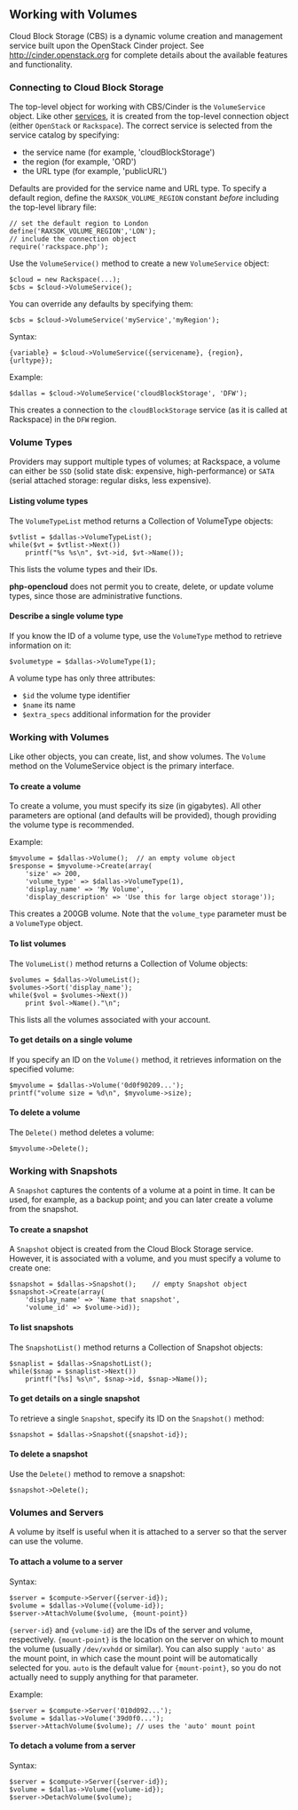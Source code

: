 Working with Volumes
----------------------------------------------
Cloud Block Storage (CBS) is a dynamic volume creation and management service
built upon the OpenStack Cinder project. See http://cinder.openstack.org for
complete details about the available features and functionality.

### Connecting to Cloud Block Storage

The top-level object for working with CBS/Cinder is the `VolumeService`
object. Like other [services](services.md), it is created from the top-level
connection object (either `OpenStack` or `Rackspace`). The correct service is
selected from the service catalog by specifying:

* the service name (for example, 'cloudBlockStorage')
* the region (for example, 'ORD')
* the URL type (for example, 'publicURL')

Defaults are provided for the service name and URL type. To specify a
default region, define the `RAXSDK_VOLUME_REGION` constant *before* including
the top-level library file:

	// set the default region to London
	define('RAXSDK_VOLUME_REGION','LON');
	// include the connection object
	require('rackspace.php');

Use the `VolumeService()` method to create a new `VolumeService` object:

	$cloud = new Rackspace(...);
	$cbs = $cloud->VolumeService();

You can override any defaults by specifying them:

	$cbs = $cloud->VolumeService('myService','myRegion');

Syntax:

    {variable} = $cloud->VolumeService({servicename}, {region}, {urltype});

Example:

    $dallas = $cloud->VolumeService('cloudBlockStorage', 'DFW');

This creates a connection to the `cloudBlockStorage` service (as it is
called at Rackspace) in the `DFW` region.

### Volume Types

Providers may support multiple types of volumes; at Rackspace, a volume can
either be `SSD` (solid state disk: expensive, high-performance) or
`SATA` (serial attached storage: regular disks, less expensive).

#### Listing volume types
The `VolumeTypeList` method returns a Collection of VolumeType objects:

    $vtlist = $dallas->VolumeTypeList();
    while($vt = $vtlist->Next())
        printf("%s %s\n", $vt->id, $vt->Name());

This lists the volume types and their IDs.

**php-opencloud** does not permit you to create, delete, or update volume
types, since those are administrative functions. 

#### Describe a single volume type

If you know the ID of a volume type, use the `VolumeType` method to retrieve
information on it:

    $volumetype = $dallas->VolumeType(1);

A volume type has only three attributes:

* `$id` the volume type identifier
* `$name` its name
* `$extra_specs` additional information for the provider

### Working with Volumes

Like other objects, you can create, list, and show volumes. The `Volume` method
on the VolumeService object is the primary interface.

#### To create a volume

To create a volume, you must specify its size (in gigabytes). All other
parameters are optional (and defaults will be provided), though providing
the volume type is recommended.

Example:

    $myvolume = $dallas->Volume();  // an empty volume object
    $response = $myvolume->Create(array(
        'size' => 200,
        'volume_type' => $dallas->VolumeType(1),
        'display_name' => 'My Volume',
        'display_description' => 'Use this for large object storage'));

This creates a 200GB volume. Note that the `volume_type` parameter must be
a `VolumeType` object.

#### To list volumes

The `VolumeList()` method returns a Collection of Volume objects:

    $volumes = $dallas->VolumeList();
    $volumes->Sort('display_name');
    while($vol = $volumes->Next())
        print $vol->Name()."\n";

This lists all the volumes associated with your account.

#### To get details on a single volume

If you specify an ID on the `Volume()` method, it retrieves information on
the specified volume:

    $myvolume = $dallas->Volume('0d0f90209...');
    printf("volume size = %d\n", $myvolume->size);

#### To delete a volume

The `Delete()` method deletes a volume:

    $myvolume->Delete();

### Working with Snapshots

A `Snapshot` captures the contents of a volume at a point in time. It can be
used, for example, as a backup point; and you can later create a volume from
the snapshot.

#### To create a snapshot

A `Snapshot` object is created from the Cloud Block Storage service. However,
it is associated with a volume, and you must specify a volume to create one:

	$snapshot = $dallas->Snapshot();	// empty Snapshot object
	$snapshot->Create(array(
		'display_name' => 'Name that snapshot',
		'volume_id' => $volume->id));

#### To list snapshots

The `SnapshotList()` method returns a Collection of Snapshot objects:

	$snaplist = $dallas->SnapshotList();
	while($snap = $snaplist->Next())
		printf("[%s] %s\n", $snap->id, $snap->Name());

#### To get details on a single snapshot

To retrieve a single `Snapshot`, specify its ID on the `Snapshot()` method:

	$snapshot = $dallas->Snapshot({snapshot-id});

#### To delete a snapshot

Use the `Delete()` method to remove a snapshot:

	$snapshot->Delete();

### Volumes and Servers

A volume by itself is useful when it is attached to
a server so that the server can use the volume.

#### To attach a volume to a server

Syntax:

    $server = $compute->Server({server-id});
    $volume = $dallas->Volume({volume-id});
    $server->AttachVolume($volume, {mount-point})

`{server-id}` and `{volume-id}` are the IDs of the server and volume,
respectively. `{mount-point}` is the location on the server on which to
mount the volume (usually `/dev/xvhdd` or similar). You can also supply
`'auto'` as the mount point, in which case the mount point will be
automatically selected for you. `auto` is the default value for
`{mount-point}`, so you do not actually need to supply anything for that
parameter.

Example:

    $server = $compute->Server('010d092...');
    $volume = $dallas->Volume('39d0f0...');
    $server->AttachVolume($volume); // uses the 'auto' mount point

#### To detach a volume from a server

Syntax:

	$server = $compute->Server({server-id});
	$volume = $dallas->Volume({volume-id});
	$server->DetachVolume($volume);

